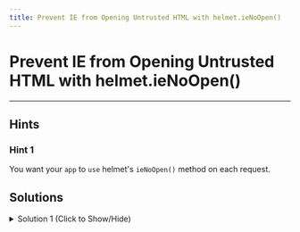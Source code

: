 ```yaml
---
title: Prevent IE from Opening Untrusted HTML with helmet.ieNoOpen()
---
```

# Prevent IE from Opening Untrusted HTML with helmet.ieNoOpen()


---
## Hints

### Hint 1
You want your `app` to `use` helmet's `ieNoOpen()` method on each request.

## Solutions

<details><summary>Solution 1 (Click to Show/Hide)</summary>

In the `myApp.js` file add `app.use(helmet.ieNoOpen());` under the sixth instructions.

**Note:** Be sure to submit the link to the **live demo** of your project.

</details>